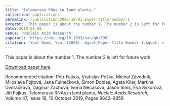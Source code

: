 ```yaml
---
title: "Telomerase RNAs in land plants."
collection: publications
permalink: /publication/2009-10-01-paper-title-number-1
excerpt: 'This paper is about the number 1. The number 2 is left for future work.'
date: 2019-08-08
venue: 'Nucleic Acid Research'
paperurl: 'https://doi.org/10.1093/nar/gkz695'
citation: 'Your Name, You. (2009). &quot;Paper Title Number 1.&quot; <i>Journal 1</i>. 1(1).'
---
```

This paper is about the number 1. The number 2 is left for future work.

[Download paper here](https://doi.org/10.1093/nar/gkz695)

Recommended citation: Petr Fajkus, Vratislav Peška, Michal Závodník, Miloslava Fojtová, Jana Fulnečková, Šimon Dobias, Agata Kilar, Martina Dvořáčková, Dagmar Zachová, Ivona Nečasová, Jason Sims, Eva Sýkorová, Jiří Fajkus, Telomerase RNAs in land plants, <i>Nucleic Acids Research</i>, Volume 47, Issue 18, 10 October 2019, Pages 9842–9856
